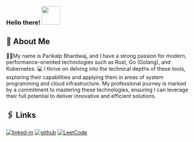 ### Hello there! <img src="https://media4.giphy.com/media/v1.Y2lkPTc5MGI3NjExYTFldGtkdXYzcnVmeHVkNmYzbW1zdmEzeDJsOWpuMDFjeGdyYXdseiZlcD12MV9pbnRlcm5hbF9naWZfYnlfaWQmY3Q9Zw/GRPy8MKag9U1U88hzY/giphy.webp" width="50px" height="50px">

## 🙂 About Me


👨‍🎓My name is Parikalp Bhardwaj, and I have a strong passion for modern, performance-oriented technologies such as Rust, Go (Golang), and Kubernetes. 💻 I thrive on delving into the technical depths of these tools, exploring their capabilities and applying them in areas of system programming and cloud infrastructure. My professional journey is marked by a commitment to mastering these technologies, ensuring I can leverage their full potential to deliver innovative and efficient solutions.



## 🖇️ Links

[![linked-in](https://img.shields.io/badge/Linked_In-0077B5?style=for-the-badge&logo=LinkedIn&logoColor=white)](https://in.linkedin.com/in/parikalp-bhardwaj)
[![github](https://img.shields.io/badge/GitHub-000000?style=for-the-badge&logo=GitHub&logoColor=white)](https://github.com/Parikalp-Bhardwaj/)
[![LeetCode](https://img.shields.io/badge/Leetcode-445f9d?style=for-the-badge&logo=Codeforces&logoColor=white)](https://leetcode.com/u/imparikalp17/)


